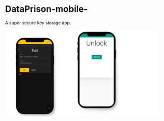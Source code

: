 # DataPrison-mobile-
A super secure key storage app.

<img src='images/genp_image_ultimate.png' align='center'/>
